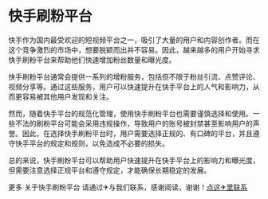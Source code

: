 # 快手刷粉平台

快手作为国内最受欢迎的短视频平台之一，吸引了大量的用户和内容创作者。而在这个竞争激烈的市场中，想要脱颖而出并不容易。因此，越来越多的用户开始寻求快手刷粉平台来帮助他们快速增加粉丝数量和曝光度。

快手刷粉平台通常会提供一系列的增粉服务，包括但不限于粉丝引流、点赞评论、视频分享等。通过这些服务，用户可以快速提升在快手平台上的人气和影响力，从而更容易被其他用户发现和关注。

然而，随着快手平台的规范化管理，使用快手刷粉平台也需要谨慎选择和使用。一些不法的刷粉平台可能会采用违规操作，导致用户的账号被封禁甚至影响用户的声誉。因此，在选择快手刷粉平台时，用户需要选择正规的、有口碑的平台，并且遵守快手平台的规定和规则，以免造成不必要的损失。

总的来说，快手刷粉平台可以帮助用户快速提升在快手平台上的影响力和曝光度，但需要注意选择正规平台和遵守规定，才能确保长期稳定的发展。

更多 关于快手刷粉平台 请通过✈与我们联系，感谢阅读，谢谢！[点这✈里联系](https://abc.k02.cc)